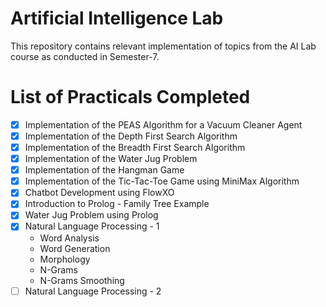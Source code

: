# Artificial Intelligence Lab
This repository contains relevant implementation of topics from the AI Lab course as conducted in Semester-7.

# List of Practicals Completed

* [x] Implementation of the PEAS Algorithm for a Vacuum Cleaner Agent
* [x] Implementation of the Depth First Search Algorithm
* [x] Implementation of the Breadth First Search Algorithm
* [x] Implementation of the Water Jug Problem
* [x] Implementation of the Hangman Game
* [x] Implementation of the Tic-Tac-Toe Game using MiniMax Algorithm
* [x] Chatbot Development using FlowXO
* [x] Introduction to Prolog - Family Tree Example
* [x] Water Jug Problem using Prolog
* [x] Natural Language Processing - 1
    - Word Analysis
    - Word Generation
    - Morphology
    - N-Grams
    - N-Grams Smoothing
* [ ] Natural Language Processing - 2